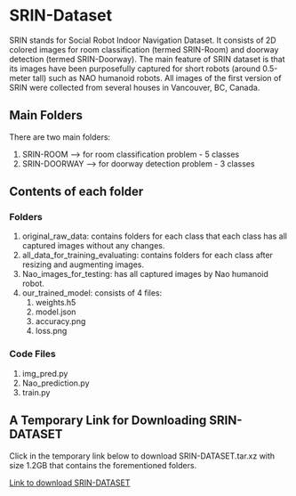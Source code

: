 # SRIN-Dataset
SRIN stands for Social Robot Indoor Navigation Dataset. It consists of 2D colored images for room classification (termed SRIN-Room) and doorway detection (termed SRIN-Doorway). The main feature of SRIN dataset is that its images have been purposefully captured for short robots (around 0.5-meter tall) such as NAO humanoid robots. All images of the first version of SRIN were collected from several houses in Vancouver, BC, Canada.

## Main Folders
There are two main folders: 
1. SRIN-ROOM --> for room classification problem - 5 classes
2. SRIN-DOORWAY --> for doorway detection problem - 3 classes

## Contents of each folder
### Folders
1. original_raw_data: contains folders for each class that each class has all captured images without any changes.
2. all_data_for_training_evaluating: contains folders for each class after resizing and augmenting images.
3. Nao_images_for_testing: has all captured images by Nao humanoid robot.
4. our_trained_model: consists of 4 files: 
    1) weights.h5 
    2) model.json 
    3) accuracy.png
    4) loss.png
### Code Files
1. img_pred.py
2. Nao_prediction.py
3. train.py

## A Temporary Link for Downloading SRIN-DATASET
Click in the temporary link below to download SRIN-DATASET.tar.xz with size 1.2GB that contains the forementioned folders.

[Link to download SRIN-DATASET](https://www.dropbox.com/s/esjti0xr5iw0znk/SRIN-DATASET.tar.xz?dl=1)
